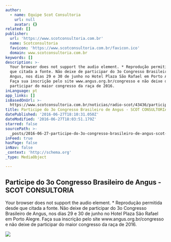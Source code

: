 ```yaml
---
author:
  - name: Equipe Scot Consultoria
    url: null
    avatar: {}
related: []
publisher:
  url: 'https://www.scotconsultoria.com.br'
  name: Scotconsultoria
  favicon: 'https://www.scotconsultoria.com.br/favicon.ico'
  domain: www.scotconsultoria.com.br
keywords: []
description: >-
  Your browser does not support the audio element. * Reprodução permitida desde
  que citada a fonte. Não deixe de participar do 3o Congresso Brasileiro de
  Angus, nos dias 29 e 30 de junho no Hotel Plaza São Rafael em Porto Alegre.
  Faça sua inscrição pelo site www.angus.org.br/congresso e não deixe de
  participar do maior congresso da raça de 2016.
inLanguage: pt
app_links: []
isBasedOnUrl: >-
  https://www.scotconsultoria.com.br/noticias/radio-scot/43436/participe-do-3o-congresso-brasileiro-de-angus.htm
title: Participe do 3o Congresso Brasileiro de Angus - SCOT CONSULTORIA
datePublished: '2016-06-27T18:10:31.050Z'
dateModified: '2016-06-27T18:03:51.179Z'
starred: false
sourcePath: >-
  _posts/2016-06-27-participe-do-3o-congresso-brasileiro-de-angus-scot-consult.md
inFeed: true
hasPage: false
inNav: false
_context: 'http://schema.org'
_type: MediaObject

---
```

<article style=""><h1>Participe do 3o Congresso Brasileiro de Angus - SCOT CONSULTORIA</h1><p>Your browser does not support the audio element. * Reprodução permitida desde que citada a fonte. Não deixe de participar do 3o Congresso Brasileiro de Angus, nos dias 29 e 30 de junho no Hotel Plaza São Rafael em Porto Alegre. Faça sua inscrição pelo site www.angus.org.br/congresso e não deixe de participar do maior congresso da raça de 2016.</p><img src="https://scotconsultoria.com.br/img/face-menor.jpg" /></article>